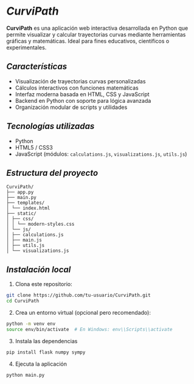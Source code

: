 # *CurviPath*

**CurviPath** es una aplicación web interactiva desarrollada en Python que permite visualizar y calcular trayectorias curvas mediante herramientas gráficas y matemáticas. Ideal para fines educativos, científicos o experimentales.

## *Características*

- Visualización de trayectorias curvas personalizadas
- Cálculos interactivos con funciones matemáticas
- Interfaz moderna basada en HTML, CSS y JavaScript
- Backend en Python con soporte para lógica avanzada
- Organización modular de scripts y utilidades

## *Tecnologías utilizadas*

- Python
- HTML5 / CSS3
- JavaScript (módulos: `calculations.js`, `visualizations.js`, `utils.js`)

## *Estructura del proyecto*

```
CurviPath/
├── app.py
├── main.py
├── templates/
│ └── index.html
├── static/
│ ├── css/
│ │ └── modern-styles.css
│ └── js/
│ ├── calculations.js
│ ├── main.js
│ ├── utils.js
│ └── visualizations.js
```

## *Instalación local*

1. Clona este repositorio:

```bash
git clone https://github.com/tu-usuario/CurviPath.git
cd CurviPath
```

2. Crea un entorno virtual (opcional pero recomendado):

```bash
python -m venv env
source env/bin/activate  # En Windows: env\\Scripts\\activate
```

3. Instala las dependencias

```bash
pip install flask numpy sympy
```

4. Ejecuta la aplicación

```bash
python main.py
```
